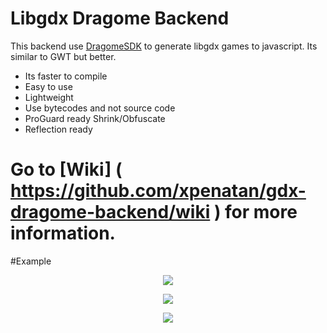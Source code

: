 # Libgdx Dragome Backend
This backend use [DragomeSDK](https://github.com/dragome/dragome-sdk) to generate libgdx games to javascript. Its similar to GWT but better.
* Its faster to compile
* Easy to use
* Lightweight
* Use bytecodes and not source code
* ProGuard ready Shrink/Obfuscate
* Reflection ready

# Go to [Wiki] ( https://github.com/xpenatan/gdx-dragome-backend/wiki ) for more information.

#Example
<p align="center"><img src="http://i.imgur.com/v8I8lQy.gif"/></p>

<p align="center"><img src="http://i.imgur.com/r3c3lhX.gif"/></p>

<p align="center"><img src="http://i.imgur.com/rDMH2Fw.gif"/></p>

